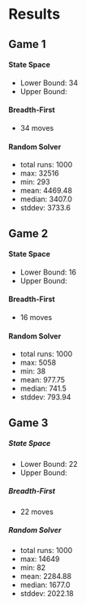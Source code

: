 # Results





## Game 1
#### State Space
* Lower Bound: 34
* Upper Bound: 

#### Breadth-First
* 34 moves

#### Random Solver
* total runs: 1000
* max: 32516
* min: 293
* mean: 4469.48
* median: 3407.0
* stddev: 3733.6

## Game 2
#### State Space
* Lower Bound: 16
* Upper Bound:

#### Breadth-First
* 16 moves

#### Random Solver
* total runs: 1000
* max: 5058
* min: 38
* mean: 977.75
* median: 741.5
* stddev: 793.94



## Game 3
##### State Space
* Lower Bound: 22
* Upper Bound:

##### Breadth-First
* 22 moves

##### Random Solver
* total runs: 1000
* max: 14649
* min: 82
* mean: 2284.88
* median: 1677.0
* stddev: 2022.18
